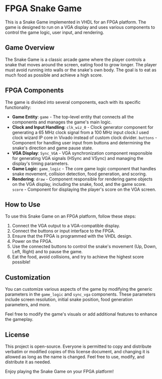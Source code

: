 # FPGA Snake Game

This is a Snake Game implemented in VHDL for an FPGA platform. The game is designed to run on a VGA display and uses various components to control the game logic, user input, and rendering.

## Game Overview

The Snake Game is a classic arcade game where the player controls a snake that moves around the screen, eating food to grow longer. The player must avoid running into walls or the snake's own body. The goal is to eat as much food as possible and achieve a high score.

## FPGA Components

The game is divided into several components, each with its specific functionality:

- **Game Entity**: `game` - The top-level entity that connects all the components and manages the game's main logic.
- **Clock and Input Handling**: `clk_wiz_0` - Clock generator component for generating a 65 MHz clock signal from a 100 MHz input clock.I used clock wizard IP core in Vivado instead of custom clock divider. `buttons` - Component for handling user input from buttons and determining the snake's direction and game pause state.
- **VGA Display**: `Sync_VGA` - VGA synchronization component responsible for generating VGA signals (HSync and VSync) and managing the display's timing parameters.
- **Game Logic**: `game_logic` - The core game logic component that handles snake movement, collision detection, food generation, and scoring.
- **Rendering**: `draw` - Component responsible for rendering game objects on the VGA display, including the snake, food, and the game score. `score` - Component for displaying the player's score on the VGA screen.

## How to Use

To use this Snake Game on an FPGA platform, follow these steps:

1. Connect the VGA output to a VGA-compatible display.
2. Connect the buttons or input interface to the FPGA.
3. Ensure that the FPGA is programmed with the VHDL design.
4. Power on the FPGA.
5. Use the connected buttons to control the snake's movement (Up, Down, Left, Right) and to pause the game.
6. Eat the food, avoid collisions, and try to achieve the highest score possible!

## Customization

You can customize various aspects of the game by modifying the generic parameters in the `game_logic` and `sync_vga` components. These parameters include screen resolution, initial snake position, food generation parameters, and more.

Feel free to modify the game's visuals or add additional features to enhance the gameplay.

## License

This project is open-source.  Everyone is permitted to copy and distribute verbatim or modified
copies of this license document, and changing it is allowed as long
as the name is changed. Feel free to use, modify, and distribute it as needed.

Enjoy playing the Snake Game on your FPGA platform!
